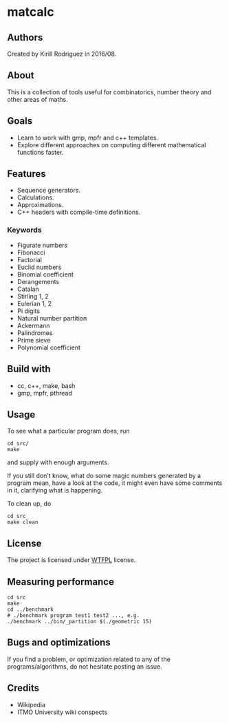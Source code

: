# matcalc

## Authors

Created by Kirill Rodriguez in 2016/08.

## About

This is a collection of tools useful for combinatorics, number theory and other areas of maths.

## Goals

* Learn to work with gmp, mpfr and c++ templates.
* Explore different approaches on computing different mathematical functions faster.

## Features

* Sequence generators.
* Calculations.
* Approximations.
* C++ headers with compile-time definitions.

### Keywords

* Figurate numbers
* Fibonacci
* Factorial
* Euclid numbers
* Binomial coefficient
* Derangements
* Catalan
* Stirling 1, 2
* Eulerian 1, 2
* Pi digits
* Natural number partition
* Ackermann
* Palindromes
* Prime sieve
* Polynomial coefficient

## Build with

* cc, c++, make, bash
* gmp, mpfr, pthread

## Usage

To see what a particular program does, run

	cd src/
	make

and supply with enough arguments.

If you still don't know, what do some magic numbers generated by a program mean, have a look at the code, it might even have some comments in it, clarifying what is happening.

To clean up, do

	cd src
	make clean

## License

The project is licensed under [WTFPL](./LICENSE) license.

## Measuring performance

	cd src
	make
	cd ../benchmark
	# ./benchmark program test1 test2 ..., e.g.
	./benchmark ../bin/_partition $(./geometric 15)

## Bugs and optimizations

If you find a problem, or optimization related to any of the programs/algorithms, do not hesitate posting an issue.

## Credits

* Wikipedia
* ITMO University wiki conspects

